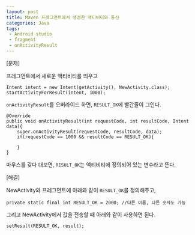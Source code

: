 ```yaml
--- 
layout: post
title: Maven 프레그먼트에서 생성한 액티비티와 통신
categories: Java
tags:
 - Android studio
 - fragment 
 - onActivityResult
---
```


[문제]  

프레그먼트에서 새로운 액티비티를 띄우고 
```
Intent intent = new Intent(getActivity(), NewActivity.class);
startActivityForResult(intent, 1000);
```
```onActivityResult```를 오버라이드 하면, ```RESULT_OK```에 빨간줄이 그인다. 
```
@Override
public void onActivityResult(int requestCode, int resultCode, Intent data){
    super.onActivityResult(requestCode, resultCode, data);
    if(requestCode == 1000 && resultCode == RESULT_OK){ 
     
    }
}
```
마우스를 갖다 대보면, ```RESULT_OK```는 액티비티에 정의되어 있는 변수라고 뜬다. 



[해결]

NewActivity와 프레그먼트에 아래와 같이 ```RESULT_OK```를 정의해주고, 
```
private static final int RESULT_OK = 2000; //다른 이름, 다른 숫자도 가능 
```
그리고 NewActivity에서 값을 전송할 때 아래와 같이 사용하면 된다. 
```
setResult(RESULT_OK, result); 
```







